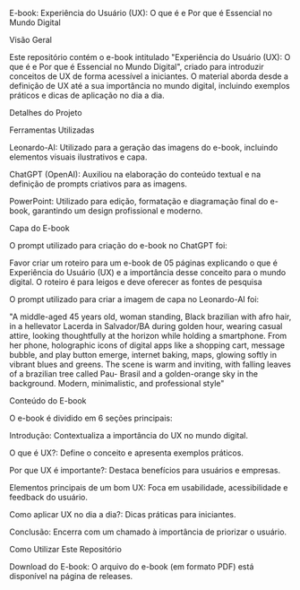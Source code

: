 E-book: Experiência do Usuário (UX): O que é e Por que é Essencial no Mundo Digital

Visão Geral

Este repositório contém o e-book intitulado "Experiência do Usuário (UX): O que é e Por que é Essencial no Mundo Digital", criado para introduzir conceitos de UX de forma acessível a iniciantes. O material aborda desde a definição de UX até a sua importância no mundo digital, incluindo exemplos práticos e dicas de aplicação no dia a dia.

Detalhes do Projeto

Ferramentas Utilizadas

Leonardo-AI: Utilizado para a geração das imagens do e-book, incluindo elementos visuais ilustrativos e capa.

ChatGPT (OpenAI): Auxiliou na elaboração do conteúdo textual e na definição de prompts criativos para as imagens.

PowerPoint: Utilizado para edição, formatação e diagramação final do e-book, garantindo um design profissional e moderno.

Capa do E-book

O prompt utilizado para criação do e-book no ChatGPT foi: 

Favor criar um roteiro para um e-book de 05 páginas explicando o que é Experiência do Usuário (UX) e a importância desse conceito para o mundo digital. O roteiro é para leigos e deve oferecer as fontes de pesquisa

O prompt utilizado para criar a imagem de capa no Leonardo-AI foi:

"A middle-aged  45 years old, woman standing, Black brazilian with afro hair, in a hellevator Lacerda in Salvador/BA during golden hour, wearing casual attire, looking thoughtfully at the horizon while holding a smartphone. From her phone, holographic icons of digital apps like a shopping cart, message bubble, and play button emerge, internet baking, maps,  glowing softly in vibrant blues and greens. The scene is warm and inviting, with falling leaves of a brazilian tree called Pau- Brasil and a golden-orange sky in the background. Modern, minimalistic, and professional style"

Conteúdo do E-book

O e-book é dividido em 6 seções principais:

Introdução: Contextualiza a importância do UX no mundo digital.

O que é UX?: Define o conceito e apresenta exemplos práticos.

Por que UX é importante?: Destaca benefícios para usuários e empresas.

Elementos principais de um bom UX: Foca em usabilidade, acessibilidade e feedback do usuário.

Como aplicar UX no dia a dia?: Dicas práticas para iniciantes.

Conclusão: Encerra com um chamado à importância de priorizar o usuário.

Como Utilizar Este Repositório

Download do E-book: O arquivo do e-book (em formato PDF) está disponível na página de releases.

